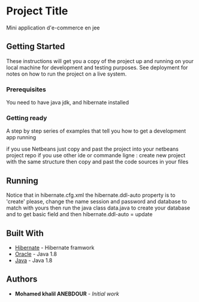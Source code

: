 # Project Title

Mini application d'e-commerce en jee

## Getting Started

These instructions will get you a copy of the project up and running on your local machine for development and testing purposes. See deployment for notes on how to run the project on a live system.

### Prerequisites

You need to have java jdk, and hibernate installed 

### Getting ready

A step by step series of examples that tell you how to get a development app running

if you use Netbeans just copy and past the project into your netbeans project repo
if you use other ide or commande ligne : create new project with the same structure then copy and past the code sources
in your files

## Running

Notice that in hibernate.cfg.xml the hibernate.ddl-auto property is to 'create'
please, change the name session and password and database to match with yours then run the java class data.java to create your database and to get basic field
and then hibernate.ddl-auto = update
## Built With

* [Hibernate](https://hibernate.org/orm/documentation/5.4/) - Hibernate framwork
* [Oracle](https://www.oracle.com/fr/database/) - Java 1.8
* [Java](https://www.java.com/fr/download/) - Java 1.8
## Authors

* **Mohamed khalil ANEBDOUR** - *Initial work* 
